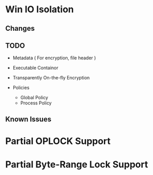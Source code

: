 # Win IO Isolation

## Changes

## TODO

* Metadata ( For encryption, file header )
* Executable Containor 
* Transparently On-the-fly Encryption 
* Policies

    * Global Policy
    * Process Policy

## Known Issues

# Partial OPLOCK Support
# Partial Byte-Range Lock Support

